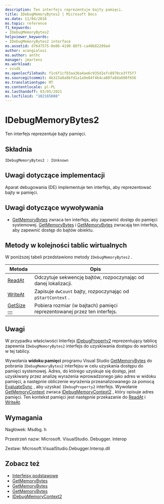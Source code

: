 ```yaml
---
description: Ten interfejs reprezentuje bajty pamięci.
title: IDebugMemoryBytes2 | Microsoft Docs
ms.date: 11/04/2016
ms.topic: reference
f1_keywords:
- IDebugMemoryBytes2
helpviewer_keywords:
- IDebugMemoryBytes2 interface
ms.assetid: d7647575-0e06-4190-88f5-ca40b82209a4
author: acangialosi
ms.author: anthc
manager: jmartens
ms.workload:
- vssdk
ms.openlocfilehash: f1c6f1cf03aa36a4ae6c935d1efc8970ce3ff5f7
ms.sourcegitcommit: 4b323a8a8bfd1a1a9e84f4b4ca88fa8da690f656
ms.translationtype: MT
ms.contentlocale: pl-PL
ms.lasthandoff: 03/05/2021
ms.locfileid: "102165088"
---
```

# <a name="idebugmemorybytes2"></a>IDebugMemoryBytes2
Ten interfejs reprezentuje bajty pamięci.

## <a name="syntax"></a>Składnia

```
IDebugMemoryBytes2 : IUnknown
```

## <a name="notes-for-implementers"></a>Uwagi dotyczące implementacji
 Aparat debugowania (DE) implementuje ten interfejs, aby reprezentować bajty w pamięci.

## <a name="notes-for-callers"></a>Uwagi dotyczące wywoływania
- [GetMemoryBytes](../../../extensibility/debugger/reference/idebugprogram2-getmemorybytes.md) zwraca ten interfejs, aby zapewnić dostęp do pamięci systemowej. [GetMemoryBytes](../../../extensibility/debugger/reference/idebugproperty2-getmemorybytes.md) i [GetMemoryBytes](../../../extensibility/debugger/reference/idebugreference2-getmemorybytes.md) zwracają ten interfejs, aby zapewnić dostęp do bajtów obiektu.

## <a name="methods-in-vtable-order"></a>Metody w kolejności tablic wirtualnych
 W poniższej tabeli przedstawiono metody `IDebugMemoryBytes2` .

|Metoda|Opis|
|------------|-----------------|
|[ReadAt](../../../extensibility/debugger/reference/idebugmemorybytes2-readat.md)|Odczytuje sekwencję bajtów, rozpoczynając od danej lokalizacji.|
|[WriteAt](../../../extensibility/debugger/reference/idebugmemorybytes2-writeat.md)|Zapisuje `dwCount` bajty, rozpoczynając od `pStartContext` .|
|[GetSize —](../../../extensibility/debugger/reference/idebugmemorybytes2-getsize.md)|Pobiera rozmiar (w bajtach) pamięci reprezentowanej przez ten interfejs.|

## <a name="remarks"></a>Uwagi
 W przypadku właściwości Interfejs [IDebugProperty2](../../../extensibility/debugger/reference/idebugproperty2.md) reprezentujący tablicę zapewnia `IDebugMemoryBytes2` interfejs do uzyskiwania dostępu do wartości w tej tablicy.

 Wywołania **widoku pamięci** programu Visual Studio [GetMemoryBytes](../../../extensibility/debugger/reference/idebugprogram2-getmemorybytes.md) do pobrania `IDebugMemoryBytes2` interfejsu w celu uzyskania dostępu do pamięci systemowej. Adres, do którego uzyskuje się dostęp, jest uzyskiwany przez analizę wyrażenia wprowadzonego jako adres w widoku pamięci, a następnie obliczenie wyrażenia przeanalizowanego za pomocą [EvaluateSync](../../../extensibility/debugger/reference/idebugexpression2-evaluatesync.md) , aby uzyskać `IDebugProperty2` interfejs. Wywołanie [GetMemoryContext](../../../extensibility/debugger/reference/idebugproperty2-getmemorycontext.md) zwraca [IDebugMemoryContext2](../../../extensibility/debugger/reference/idebugmemorycontext2.md) , który opisuje adres pamięci. Ten kontekst pamięci jest następnie przekazanie do [ReadAt](../../../extensibility/debugger/reference/idebugmemorybytes2-readat.md) i [WriteAt](../../../extensibility/debugger/reference/idebugmemorybytes2-writeat.md).

## <a name="requirements"></a>Wymagania
 Nagłówek: Msdbg. h

 Przestrzeń nazw: Microsoft. VisualStudio. Debugger. Interop

 Zestaw: Microsoft.VisualStudio.Debugger.Interop.dll

## <a name="see-also"></a>Zobacz też
- [Interfejsy podstawowe](../../../extensibility/debugger/reference/core-interfaces.md)
- [GetMemoryBytes](../../../extensibility/debugger/reference/idebugprogram2-getmemorybytes.md)
- [GetMemoryBytes](../../../extensibility/debugger/reference/idebugproperty2-getmemorybytes.md)
- [GetMemoryBytes](../../../extensibility/debugger/reference/idebugreference2-getmemorybytes.md)
- [IDebugMemoryContext2](../../../extensibility/debugger/reference/idebugmemorycontext2.md)
